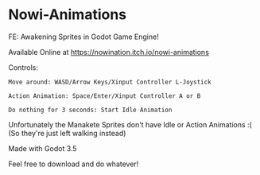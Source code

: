 # Nowi-Animations
FE: Awakening Sprites in Godot Game Engine!

Available Online at https://nowination.itch.io/nowi-animations

Controls:
```
Move around: WASD/Arrow Keys/Xinput Controller L-Joystick

Action Animation: Space/Enter/Xinput Controller A or B

Do nothing for 3 seconds: Start Idle Animation
```

Unfortunately the Manakete Sprites don't have Idle or Action Animations :( (So they're just left walking instead)

Made with Godot 3.5

Feel free to download and do whatever!
